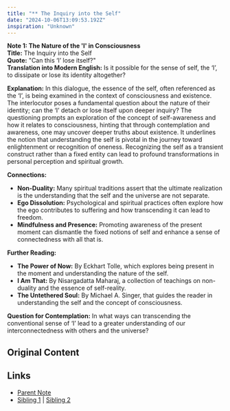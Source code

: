 ```yaml
---
title: "** The Inquiry into the Self"
date: "2024-10-06T13:09:53.192Z"
inspiration: "Unknown"
---
```


  
**Note 1: The Nature of the 'I' in Consciousness**  
**Title:** The Inquiry into the Self  
**Quote:** "Can this ‘I’ lose itself?"  
**Translation into Modern English:** Is it possible for the sense of self, the ‘I’, to dissipate or lose its identity altogether?  

**Explanation:** In this dialogue, the essence of the self, often referenced as the ‘I’, is being examined in the context of consciousness and existence. The interlocutor poses a fundamental question about the nature of their identity; can the ‘I’ detach or lose itself upon deeper inquiry? The questioning prompts an exploration of the concept of self-awareness and how it relates to consciousness, hinting that through contemplation and awareness, one may uncover deeper truths about existence. It underlines the notion that understanding the self is pivotal in the journey toward enlightenment or recognition of oneness. Recognizing the self as a transient construct rather than a fixed entity can lead to profound transformations in personal perception and spiritual growth.  

**Connections:**  
- **Non-Duality:** Many spiritual traditions assert that the ultimate realization is the understanding that the self and the universe are not separate.
- **Ego Dissolution:** Psychological and spiritual practices often explore how the ego contributes to suffering and how transcending it can lead to freedom.
- **Mindfulness and Presence:** Promoting awareness of the present moment can dismantle the fixed notions of self and enhance a sense of connectedness with all that is.

**Further Reading:**  
- **The Power of Now:** By Eckhart Tolle, which explores being present in the moment and understanding the nature of the self.
- **I Am That:** By Nisargadatta Maharaj, a collection of teachings on non-duality and the essence of self-reality.
- **The Untethered Soul:** By Michael A. Singer, that guides the reader in understanding the self and the concept of consciousness.  

**Question for Contemplation:** In what ways can transcending the conventional sense of ‘I’ lead to a greater understanding of our interconnectedness with others and the universe?  



## Original Content



## Links

- [Parent Note](/parent-note.md)
- [Sibling 1](/zettel1.md) | [Sibling 2](/zettel2.md)
